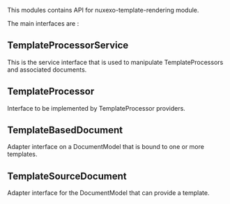 This modules contains API for nuxexo-template-rendering module.

The main interfaces are :

## TemplateProcessorService

This is the service interface that is used to manipulate TemplateProcessors and associated documents.

## TemplateProcessor

Interface to be implemented by TemplateProcessor providers.

## TemplateBasedDocument

Adapter interface on a DocumentModel that is bound to one or more templates.

## TemplateSourceDocument

Adapter interface for the DocumentModel that can provide a template.


